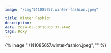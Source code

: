 ```yaml
---
image: "/img/141085657.winter-fashion.jpeg"

title: Winter Fashion
description: 
date: 2024-01-30T16:00:37.244Z
tags: Roxy
---
```

{% image "./141085657.winter-fashion.jpeg", "" %}